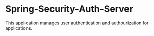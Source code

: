 # Spring-Security-Auth-Server

This application manages user authentication and authourization for applications.

